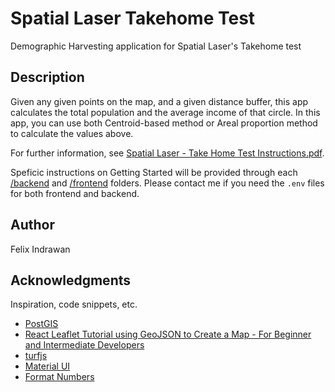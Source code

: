 # Spatial Laser Takehome Test

Demographic Harvesting application for Spatial Laser's Takehome test

## Description

Given any given points on the map, and a given distance buffer, this app calculates the total population and the average income of that circle.
In this app, you can use both Centroid-based method or Areal proportion method to calculate the values above.

For further information, see [Spatial Laser - Take Home Test Instructions.pdf](<./Spatial Laser - Take Home Test Instructions.pdf>).

Speficic instructions on Getting Started will be provided through each [/backend](<./backend/>) and [/frontend](<./frontend/>) folders.
Please contact me if you need the `.env` files for both frontend and backend.


## Author
Felix Indrawan

## Acknowledgments

Inspiration, code snippets, etc.
* [PostGIS](https://postgis.net/docs)
* [React Leaflet Tutorial using GeoJSON to Create a Map - For Beginner and Intermediate Developers](https://www.youtube.com/watch?v=D4jq5Bd9bTA)
* [turfjs](http://turfjs.org/docs)
* [Material UI](https://mui.com/material-ui)
* [Format Numbers](https://www.freecodecamp.org/news/how-to-format-number-as-currency-in-javascript-one-line-of-code/)
